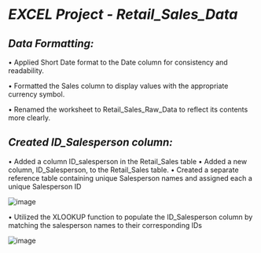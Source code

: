 # _EXCEL Project - Retail_Sales_Data_

## _Data Formatting:_

 •	Applied Short Date format to the Date column for consistency and readability.

 •	Formatted the Sales column to display values with the appropriate currency symbol.

 •	Renamed the worksheet to Retail_Sales_Raw_Data to reflect its contents more clearly.

## _Created ID_Salesperson column:_

 •	Added a column ID_salesperson in the Retail_Sales table
 •	Added a new column, ID_Salesperson, to the Retail_Sales table.
 •	Created a separate reference table containing unique Salesperson names and assigned each a unique Salesperson ID


![image](https://github.com/user-attachments/assets/72a2e73c-f685-45cd-a776-af79e562aa69)



 •	Utilized the XLOOKUP function to populate the ID_Salesperson column by matching the salesperson names to their corresponding IDs

 
![image](https://github.com/user-attachments/assets/d1b6e9f5-9400-4df5-819c-c3265d00e13d)





